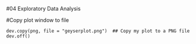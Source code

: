 #04 Exploratory Data Analysis

#Copy plot window to file
```
dev.copy(png, file = "geyserplot.png")  ## Copy my plot to a PNG file
dev.off()
```
